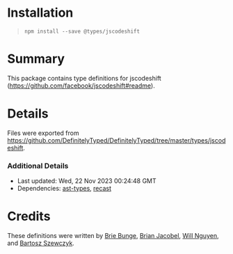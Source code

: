 # Installation
> `npm install --save @types/jscodeshift`

# Summary
This package contains type definitions for jscodeshift (https://github.com/facebook/jscodeshift#readme).

# Details
Files were exported from https://github.com/DefinitelyTyped/DefinitelyTyped/tree/master/types/jscodeshift.

### Additional Details
 * Last updated: Wed, 22 Nov 2023 00:24:48 GMT
 * Dependencies: [ast-types](https://npmjs.com/package/ast-types), [recast](https://npmjs.com/package/recast)

# Credits
These definitions were written by [Brie Bunge](https://github.com/brieb), [Brian Jacobel](https://github.com/bjacobel), [Will Nguyen](https://github.com/willtn), and [Bartosz Szewczyk](https://github.com/sztobar).
